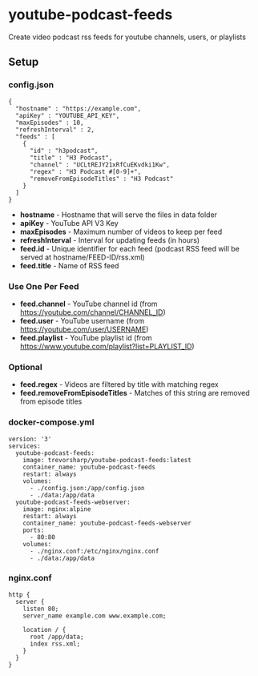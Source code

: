 # youtube-podcast-feeds

Create video podcast rss feeds for youtube channels, users, or playlists

## Setup

### config.json

```
{
  "hostname" : "https://example.com",
  "apiKey" : "YOUTUBE_API_KEY",
  "maxEpisodes" : 10,
  "refreshInterval" : 2,
  "feeds" : [
    {
      "id" : "h3podcast",
      "title" : "H3 Podcast",
      "channel" : "UCLtREJY21xRfCuEKvdki1Kw",
      "regex" : "H3 Podcast #[0-9]+",
      "removeFromEpisodeTitles" : "H3 Podcast"
    }
  ]
}
```

- **hostname** - Hostname that will serve the files in data folder
- **apiKey** - YouTube API V3 Key
- **maxEpisodes** - Maximum number of videos to keep per feed
- **refreshInterval** - Interval for updating feeds (in hours)
- **feed.id** - Unique identifier for each feed (podcast RSS feed will be served at hostname/FEED-ID/rss.xml)
- **feed.title** - Name of RSS feed

### Use One Per Feed

- **feed.channel** - YouTube channel id (from https://youtube.com/channel/CHANNEL_ID)
- **feed.user** - YouTube username (from https://youtube.com/user/USERNAME)
- **feed.playlist** - YouTube playlist id (from https://www.youtube.com/playlist?list=PLAYLIST_ID)

### Optional

- **feed.regex** - Videos are filtered by title with matching regex
- **feed.removeFromEpisodeTitles** - Matches of this string are removed from episode titles

### docker-compose.yml

```
version: '3'
services:
  youtube-podcast-feeds:
    image: trevorsharp/youtube-podcast-feeds:latest
    container_name: youtube-podcast-feeds
    restart: always
    volumes:
      - ./config.json:/app/config.json
      - ./data:/app/data
  youtube-podcast-feeds-webserver:
    image: nginx:alpine
    restart: always
    container_name: youtube-podcast-feeds-webserver
    ports:
      - 80:80
    volumes:
      - ./nginx.conf:/etc/nginx/nginx.conf
      - ./data:/app/data
```

### nginx.conf

```
http {
  server {
    listen 80;
    server_name example.com www.example.com;

    location / {
      root /app/data;
      index rss.xml;
    }
  }
}
```
